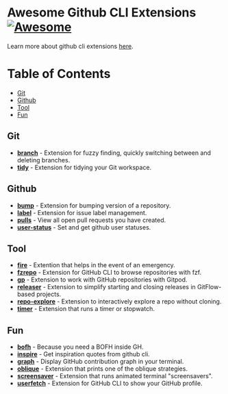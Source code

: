# Awesome Github CLI Extensions [![Awesome](https://awesome.re/badge.svg)](https://awesome.re) 

Learn more about github cli extensions [here](https://docs.github.com/en/github-cli/github-cli/creating-github-cli-extensions).

Table of Contents
=================
* [Git](#git)
* [Github](#github)
* [Tool](#tool)
* [Fun](#fun)

## Git
* [**branch**](https://github.com/mislav/gh-branch) - Extension for fuzzy finding, quickly switching between and deleting branches.
* [**tidy**](https://github.com/HaywardMorihara/gh-tidy) - Extension for tidying your Git workspace.

## Github
* [**bump**](https://github.com/johnmanjiro13/gh-bump) - Extension for bumping version of a repository.
* [**label**](https://github.com/heaths/gh-label) - Extension for issue label management.
* [**pulls**](https://github.com/AaronMoat/gh-pulls) - View all open pull requests you have created.
* [**user-status**](https://github.com/vilmibm/gh-user-status) - Set and get github user statuses.

## Tool
* [**fire**](https://github.com/maximousblk/gh-fire) - Extention that helps in the event of an emergency.
* [**fzrepo**](https://github.com/sheepla/gh-fzrepo) - Extension for GitHub CLI to browse repositories with fzf.
* [**gp**](https://github.com/gitpod-io/gh-gp) - Extension to work with GitHub repositories with Gitpod.
* [**releaser**](https://github.com/carlsberg/gh-releaser) - Extension to simplify starting and closing releases in GitFlow-based projects.
* [**repo-explore**](https://github.com/samcoe/gh-repo-explore) - Extension to interactively explore a repo without cloning.
* [**timer**](https://github.com/anmalkov/gh-timer) - Extension that runs a timer or stopwatch.

## Fun
* [**bofh**](https://github.com/fundor333/gh-bofh) - Because you need a BOFH inside GH.
* [**inspire**](https://github.com/lakuapik/gh-inspire) - Get inspiration quotes from github cli.
* [**graph**](https://github.com/kawarimidoll/gh-graph) - Display GitHub contribution graph in your terminal.
* [**oblique**](https://github.com/vilmibm/gh-oblique) - Extension that prints one of the oblique strategies.
* [**screensaver**](https://github.com/vilmibm/gh-screensaver) - Extension that runs animated terminal "screensavers".
* [**userfetch**](https://github.com/sheepla/gh-userfetch) - Extension for GitHub CLI to show your GitHub profile.